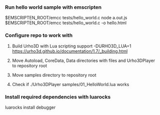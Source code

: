 ### Run hello world sample with emscripten

$EMSCRIPTEN_ROOT/emcc tests/hello_world.c
node a.out.js
$EMSCRIPTEN_ROOT/emcc tests/hello_world.c -o hello.html


### Configure repo to work with
1. Build Urho3D with Lua scripting support -DURHO3D_LUA=1
https://urho3d.github.io/documentation/1.7/_building.html

2. Move Autoload, CoreData, Data directories with files and Urho3DPlayer to repository root

3. Move samples directory to repository root

4. Check if ./Urho3DPlayer samples/01_HelloWorld.lua works

### Install required dependencies with luarocks
luarocks install debugger
